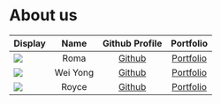 # About us

Display | Name | Github Profile | Portfolio 
--------|:----:|:--------------:|:---------:
![](https://avatars.githubusercontent.com/u/74816460?u=0d740f302df53f9eb07d8a21b6f7f86362e753b3&v=4) | Roma | [Github](https://github.com/Roma637) | [Portfolio](docs/team/roma.md)
![](https://via.placeholder.com/100.png?text=Photo) | Wei Yong | [Github](https://github.com/whalesyong) | [Portfolio](whalesyong)
![](https://via.placeholder.com/100.png?text=Photo) | Royce | [Github](https://github.com/roycecodes) | [Portfolio](docs/team/johndoe.md)